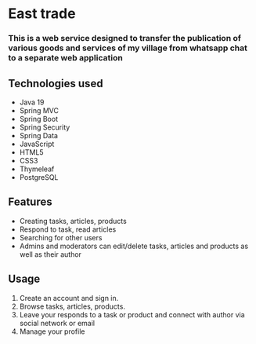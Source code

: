 # East trade

### This is a web service designed to transfer the publication of various goods and services of my village from whatsapp chat to a separate web application


## Technologies used
- Java 19
- Spring MVC
- Spring Boot
- Spring Security
- Spring Data
- JavaScript
- HTML5
- CSS3
- Thymeleaf
- PostgreSQL

## Features
- Creating tasks, articles, products
- Respond to task, read articles
- Searching for other users
- Admins and moderators can edit/delete tasks, articles and products as well as their author

## Usage
1. Create an account and sign in.
2. Browse tasks, articles, products.
3. Leave your responds to a task or product and connect with author via social network or email
4. Manage your profile



